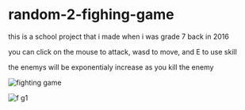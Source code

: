 # random-2-fighing-game
this is a school project that i made when i was grade 7 back in 2016

you can click on the mouse to attack, 
wasd to move, and 
E to use skill

the enemys will be exponentialy increase as you kill the enemy

![fighting game](https://user-images.githubusercontent.com/72693376/103434734-628da500-4c40-11eb-91e4-0cc2f4e11d26.PNG)

![f g1](https://user-images.githubusercontent.com/72693376/103434735-63bed200-4c40-11eb-9b3d-2ab1386fe269.PNG)
